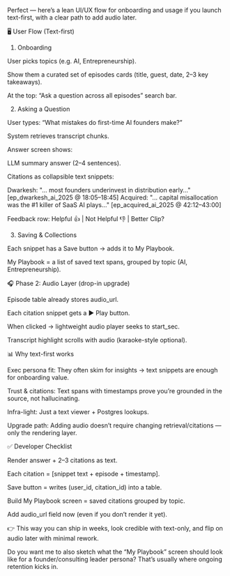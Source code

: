 Perfect — here’s a lean UI/UX flow for onboarding and usage if you launch text-first, with a clear path to add audio later.

🖥️ User Flow (Text-first)
1. Onboarding

User picks topics (e.g. AI, Entrepreneurship).

Show them a curated set of episodes cards (title, guest, date, 2–3 key takeaways).

At the top: “Ask a question across all episodes” search bar.

2. Asking a Question

User types: “What mistakes do first-time AI founders make?”

System retrieves transcript chunks.

Answer screen shows:

LLM summary answer (2–4 sentences).

Citations as collapsible text snippets:

Dwarkesh: "... most founders underinvest in distribution early..."
[ep_dwarkesh_ai_2025 @ 18:05–18:45]
Acquired: "... capital misallocation was the #1 killer of SaaS AI plays..."
[ep_acquired_ai_2025 @ 42:12–43:00]


Feedback row: Helpful 👍 | Not Helpful 👎 | Better Clip?

3. Saving & Collections

Each snippet has a Save button → adds it to My Playbook.

My Playbook = a list of saved text spans, grouped by topic (AI, Entrepreneurship).

🎧 Phase 2: Audio Layer (drop-in upgrade)

Episode table already stores audio_url.

Each citation snippet gets a ▶️ Play button.

When clicked → lightweight audio player seeks to start_sec.

Transcript highlight scrolls with audio (karaoke-style optional).

📊 Why text-first works

Exec persona fit: They often skim for insights → text snippets are enough for onboarding value.

Trust & citations: Text spans with timestamps prove you’re grounded in the source, not hallucinating.

Infra-light: Just a text viewer + Postgres lookups.

Upgrade path: Adding audio doesn’t require changing retrieval/citations — only the rendering layer.

✅ Developer Checklist

Render answer + 2–3 citations as text.

Each citation = [snippet text + episode + timestamp].

Save button = writes (user_id, citation_id) into a table.

Build My Playbook screen = saved citations grouped by topic.

Add audio_url field now (even if you don’t render it yet).

👉 This way you can ship in weeks, look credible with text-only, and flip on audio later with minimal rework.

Do you want me to also sketch what the “My Playbook” screen should look like for a founder/consulting leader persona? That’s usually where ongoing retention kicks in.
